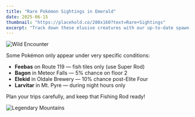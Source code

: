 ```yaml
---
title: "Rare Pokémon Sightings in Emerald"
date: 2025-06-15
thumbnail: "https://placehold.co/280x160?text=Rare+Sightings"
excerpt: "Track down these elusive creatures with our up-to-date spawn guide."
---
```


![Wild Encounter](https://placehold.co/600x200?text=Wild+Encounter)

Some Pokémon only appear under very specific conditions:

- **Feebas** on Route 119 — fish tiles only (use Super Rod)  
- **Bagon** in Meteor Falls — 5% chance on floor 2  
- **Elekid** in Oldale Brewery — 10% chance post-Elite Four  
- **Larvitar** in Mt. Pyre — during night hours only  

Plan your trips carefully, and keep that Fishing Rod ready!

![Legendary Mountains](https://placehold.co/600x200?text=Mt.+Pyre)
